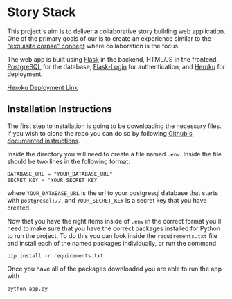 # Story Stack

This project's aim is to deliver a collaborative story building web application. One of the primary goals of our is to create an experience similar to the ["exquisite corpse" concept](https://en.wikipedia.org/wiki/Exquisite_corpse) where collaboration is the focus.

The web app is built using [Flask](https://flask.palletsprojects.com/) in the backend, HTML/JS in the frontend, [PostgreSQL](https://www.postgresql.org/) for the database, [Flask-Login](https://flask-login.readthedocs.io/en/latest/) for authentication, and [Heroku](https://www.heroku.com/) for deployment.

[Heroku Deployment Link](https://story-stack-gsu.herokuapp.com/)

## Installation Instructions

The first step to installation is going to be downloading the necessary files. If you wish to clone the repo you can do so by following [Github's documented instructions](https://docs.github.com/en/repositories/creating-and-managing-repositories/cloning-a-repository).

Inside the directory you will need to create a file named `.env`. Inside the file should be two lines in the following format:

```text
DATABASE_URL = "YOUR_DATABASE_URL"
SECRET_KEY = "YOUR_SECRET_KEY
```

where ```YOUR_DATABASE_URL``` is the url to your postgresql database that starts with ```postgresql://```, and ```YOUR_SECRET_KEY``` is a secret key that you have created.

Now that you have the right items inside of `.env` in the correct format you'll need to make sure that you have the correct packages installed for Python to run the project. To do this you can look inside the `requirements.txt` file and install each of the named packages individually, or run the command

```pip install -r requirements.txt```

Once you have all of the packages downloaded you are able to run the app with

```python app.py```
